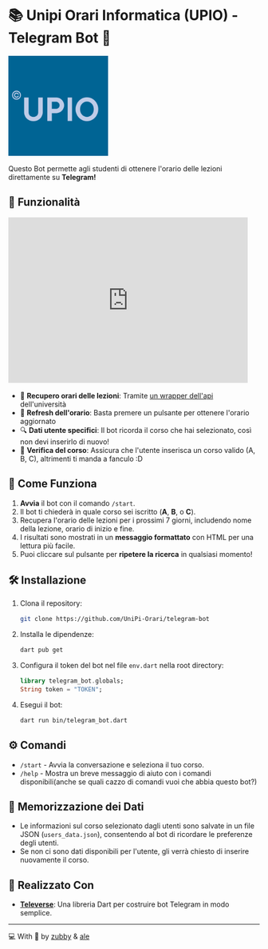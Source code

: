 # 📚 Unipi Orari Informatica (UPIO) - Telegram Bot 💙
<img src="logo.png" alt="logo" width="200"/>

Questo Bot permette agli studenti di ottenere l'orario delle lezioni direttamente su **Telegram!**


## 🚀 Funzionalità
<iframe src="https://giphy.com/embed/ebFG4jcnC1Ny8" width="480" height="331" style="" frameBorder="0" class="giphy-embed" allowFullScreen></iframe>

- 📅 **Recupero orari delle lezioni**: Tramite [un wrapper dell'api](https://github.com/UniPi-Orari/api-wrapper) dell'università
- 🔄 **Refresh dell'orario**: Basta premere un pulsante per ottenere l'orario aggiornato
- 🔍 **Dati utente specifici**: Il bot ricorda il corso che hai selezionato, così non devi inserirlo di nuovo!
- 📝 **Verifica del corso**: Assicura che l'utente inserisca un corso valido (A, B, C), altrimenti ti manda a fanculo :D

## 🔧 Come Funziona

1. **Avvia** il bot con il comando `/start`.
2. Il bot ti chiederà in quale corso sei iscritto (**A**, **B**, o **C**).
3. Recupera l'orario delle lezioni per i prossimi 7 giorni, includendo nome della lezione, orario di inizio e fine.
4. I risultati sono mostrati in un **messaggio formattato** con HTML per una lettura più facile.
5. Puoi cliccare sul pulsante per **ripetere la ricerca** in qualsiasi momento!

## 🛠️ Installazione

1. Clona il repository:

    ```bash
    git clone https://github.com/UniPi-Orari/telegram-bot
    ```

2. Installa le dipendenze:

    ```bash
    dart pub get
    ```

3. Configura il token del bot nel file `env.dart` nella root directory:

    ```dart
    library telegram_bot.globals;
    String token = "TOKEN";
    ```

4. Esegui il bot:

    ```bash
    dart run bin/telegram_bot.dart
    ```

## ⚙️ Comandi

- `/start` - Avvia la conversazione e seleziona il tuo corso.
- `/help` - Mostra un breve messaggio di aiuto con i comandi disponibili(anche se quali cazzo di comandi vuoi che abbia questo bot?)

## 💾 Memorizzazione dei Dati

- Le informazioni sul corso selezionato dagli utenti sono salvate in un file JSON (`users_data.json`), consentendo al bot di ricordare le preferenze degli utenti.
- Se non ci sono dati disponibili per l'utente, gli verrà chiesto di inserire nuovamente il corso.

## 🤖 Realizzato Con

- [**Televerse**](https://github.com/xooniverse/televerse): Una libreria Dart per costruire bot Telegram in modo semplice.




---

💻 With 💙 by [zubby](https://github.com/zubbyy) & [ale](https://github.com/aleeeee1)
